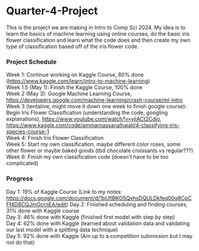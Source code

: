 # Quarter-4-Project
This is the project we are making in Intro to Comp Sci 2024.
My idea is to learn the basics of machine learning using online courses, do the basic iris flower classification and learn what the code does and then create my own type of classification based off of the iris flower code. 

### Project Schedule

Week 1: Continue working on Kaggle Course, 80% done (https://www.kaggle.com/learn/intro-to-machine-learning)  
Week 1.5 (May 1): Finish the Kaggle Course, 100% done  
Week 2 (May 3): Google Machine Learning Course, https://developers.google.com/machine-learning/crash-course/ml-intro  
Week 3 (tentative, might move it down one week to finish google course): Begin Iris Flower Classification (understanding the code, googling explanations), https://www.youtube.com/watch?v=yjiACt2Cdjo, https://www.kaggle.com/code/ammarnassanalhajali/4-classifying-iris-species-course-1  
Week 4: Finish Iris Flower Classification   
Week 5: Start my own classification, maybe different color roses, some other flower or maybe baked goods (tbd chocolate croissants vs regular???)  
Week 6: Finish my own classification code (doesn't have to be too complicated)  



### Progress

Day 1: 19% of Kaggle Course (Link to my notes: https://docs.google.com/document/d/1bUflBKO5QvhsDQULDkfeq00q8CpCFf4D8CQJmOcrnEA/edit)
Day 2: Finished scheduling and finding courses, 31% done with Kaggle course  
Day 3: 46% done with Kaggle (finished first model with step by step)  
Day 4: 62% done with Kaggle (learned about validation data and validating our last model with a splitting data technique)  
Day 5: 92% done with Kaggle (Am up to a competition submission but I may not do that)
